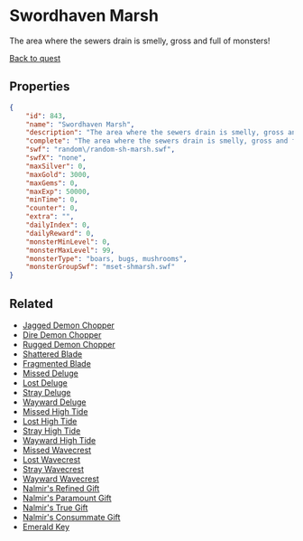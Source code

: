 # Swordhaven Marsh

The area where the sewers drain is smelly, gross and full of monsters!

[Back to quest](../quests.md)

## Properties

```json
{
    "id": 843,
    "name": "Swordhaven Marsh",
    "description": "The area where the sewers drain is smelly, gross and full of monsters!",
    "complete": "The area where the sewers drain is smelly, gross and full of monsters!",
    "swf": "random\/random-sh-marsh.swf",
    "swfX": "none",
    "maxSilver": 0,
    "maxGold": 3000,
    "maxGems": 0,
    "maxExp": 50000,
    "minTime": 0,
    "counter": 0,
    "extra": "",
    "dailyIndex": 0,
    "dailyReward": 0,
    "monsterMinLevel": 0,
    "monsterMaxLevel": 99,
    "monsterType": "boars, bugs, mushrooms",
    "monsterGroupSwf": "mset-shmarsh.swf"
}
```

## Related

- [Jagged Demon Chopper](../items/6246-jagged-demon-chopper.md)
- [Dire Demon Chopper](../items/6247-dire-demon-chopper.md)
- [Rugged Demon Chopper](../items/6248-rugged-demon-chopper.md)
- [Shattered Blade](../items/6249-shattered-blade.md)
- [Fragmented Blade](../items/6250-fragmented-blade.md)
- [Missed Deluge](../items/6251-missed-deluge.md)
- [Lost Deluge](../items/6252-lost-deluge.md)
- [Stray Deluge](../items/6253-stray-deluge.md)
- [Wayward Deluge](../items/6254-wayward-deluge.md)
- [Missed High Tide](../items/6255-missed-high-tide.md)
- [Lost High Tide](../items/6256-lost-high-tide.md)
- [Stray High Tide](../items/6257-stray-high-tide.md)
- [Wayward High Tide](../items/6258-wayward-high-tide.md)
- [Missed Wavecrest](../items/6259-missed-wavecrest.md)
- [Lost Wavecrest](../items/6260-lost-wavecrest.md)
- [Stray Wavecrest](../items/6261-stray-wavecrest.md)
- [Wayward Wavecrest](../items/6262-wayward-wavecrest.md)
- [Nalmir's Refined Gift](../items/6266-nalmir-s-refined-gift.md)
- [Nalmir's Paramount Gift](../items/6267-nalmir-s-paramount-gift.md)
- [Nalmir's True Gift](../items/6268-nalmir-s-true-gift.md)
- [Nalmir's Consummate Gift](../items/6269-nalmir-s-consummate-gift.md)
- [Emerald Key](../items/15628-emerald-key.md)

